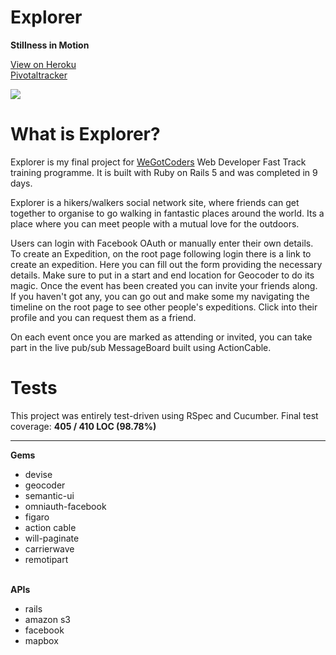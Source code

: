 # Explorer

<strong>Stillness in Motion</strong>

<a href="http://stillness-in-motion.herokuapp.com/">View on Heroku</a><br>
<a href="https://www.pivotaltracker.com/n/projects/1929509">Pivotaltracker</a>

<img src="https://s3-eu-west-1.amazonaws.com/stillness-in-motion/banners/banner-2.jpg">

# What is Explorer?

Explorer is my final project for <a href="https://www.wegotcoders.com">WeGotCoders</a> Web Developer Fast Track training programme. It is built with Ruby on Rails 5 and was completed in 9 days.

Explorer is a hikers/walkers social network site, where friends can get together to organise to go walking in fantastic places around the world. Its a place where you can meet people with a mutual love for the outdoors.

Users can login with Facebook OAuth or manually enter their own details. To create an Expedition, on the root page following login there is a link to create an expedition. Here you can fill out the form providing the necessary details. Make sure to put in a start and end location for Geocoder to do its magic. Once the event has been created you can invite your friends along. If you haven't got any, you can go out and make some my navigating the timeline on the root page to see other people's expeditions. Click into their profile and you can request them as a friend.

On each event once you are marked as attending or invited, you can take part in the live pub/sub MessageBoard built using ActionCable.

# Tests

This project was entirely test-driven using RSpec and Cucumber. Final test coverage: <strong>405 / 410 LOC (98.78%)</strong>
<hr>
<strong>Gems</strong>
<ul>
<li>devise</li>
<li>geocoder</li>
<li>semantic-ui</li>
<li>omniauth-facebook</li>
<li>figaro</li>
<li>action cable</li>
<li>will-paginate</li>
<li>carrierwave</li>
<li>remotipart</li>
</ul>
<br>
<strong>APIs</strong>
<ul>
<li>rails</li>
<li>amazon s3</li>
<li>facebook</li>
<li>mapbox</li>
</ul>
